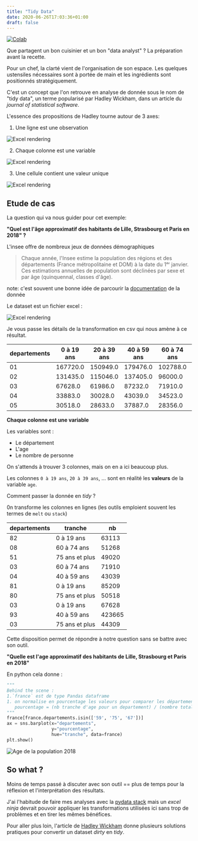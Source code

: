 ```yaml
---
title: "Tidy Data"
date: 2020-06-26T17:03:36+01:00
draft: false
---
```


[![Colab](https://colab.research.google.com/assets/colab-badge.svg)](https://colab.research.google.com/github/KhalidCK/tidydata/blob/master/population2019.ipynb)

<!--BEACON
Mettre ses données en ordre, c'est plus de temps pour poser les bonnes questions !
-->

Que partagent un bon cuisinier et un bon "data analyst" ? La préparation avant la recette.

Pour un chef, la clarté vient de l'organisation de son espace. Les quelques ustensiles nécessaires sont à portée de main et les ingrédients sont positionnés stratégiquement.

C'est un concept que l'on retrouve en analyse de donnée sous le nom de "tidy data", un terme popularisé par Hadley Wickham, dans un article du _journal of statistical software_.

L'essence des propositions de Hadley tourne autour de 3 axes:

1. Une ligne est une observation

![Excel rendering]({static}/images/tidydata/tidy-observation.png)

2. Chaque colonne est une variable

![Excel rendering]({static}/images/tidydata/tidy-variable.png)

3. Une cellule contient une valeur unique

![Excel rendering]({static}/images/tidydata/tidy-valeur.png)


<!--TODO: explorer un exemple pour illustration -->
<!-- election européen ? Fait d'actualité (température?) -->
<!-- https://www.data.gouv.fr/fr/datasets/chiffres-departementaux-mensuels-relatifs-aux-crimes-et-delits-enregistres-par-les-services-de-police-et-de-gendarmerie-depuis-janvier-1996/#_ -->
<!-- election euro : https://election-results.eu/tools/download-datasheets/ -->

## Etude de cas 

La question qui va nous guider pour cet exemple:

**"Quel est l'âge approximatif des habitants de Lille, Strasbourg et Paris en 2018" ?**

L'insee offre de nombreux jeux de données démographiques

> Chaque année, l'Insee estime la population des régions et des départements (France métropolitaine et DOM) à la date du 1ᵉʳ janvier. Ces estimations annuelles de population sont déclinées par sexe et par âge (quinquennal, classes d'âge).

note: c'est souvent une bonne idée de parcourir la [documentation](https://www.insee.fr/fr/statistiques/1893198#documentation) de la donnée

Le dataset est un fichier excel :

![Excel rendering]({static}/images/tidydata/raw-excel-population0.png)

Je vous passe les détails de la transformation en csv qui nous amène à ce résultat.

| departements | 0 à 19 ans | 20 à 39 ans | 40 à 59 ans | 60 à 74 ans | 75 ans et plus |
| ------------ | ---------- | ----------- | ----------- | ----------- | -------------- |
| 01           | 167720.0   | 150949.0    | 179476.0    | 102788.0    | 52755.0        |
| 02           | 131435.0   | 115046.0    | 137405.0    | 96000.0     | 48130.0        |
| 03           | 67628.0    | 61986.0     | 87232.0     | 71910.0     | 44309.0        |
| 04           | 33883.0    | 30028.0     | 43039.0     | 34523.0     | 20507.0        |
| 05           | 30518.0    | 28633.0     | 37887.0     | 28356.0     | 16390.0        |

**Chaque colonne est une variable**

Les variables sont :

- Le département
- L'age
- Le nombre de personne

On s'attends à trouver 3 colonnes, mais on en a ici beaucoup plus.

Les colonnes `0 à 19 ans`, `20 à 39 ans`, ... sont en réalité les **valeurs** de la variable `age`.

Comment passer la donnée en *tidy* ? 

0n transforme les colonnes en lignes (les outils emploient souvent les termes de `melt` ou `stack`)

| departements | tranche        | nb     |
| ------------ | -------------- | ------ |
| 82           | 0 à 19 ans     | 63113  |
| 08           | 60 à 74 ans    | 51268  |
| 51           | 75 ans et plus | 49020  |
| 03           | 60 à 74 ans    | 71910  |
| 04           | 40 à 59 ans    | 43039  |
| 81           | 0 à 19 ans     | 85209  |
| 80           | 75 ans et plus | 50518  |
| 03           | 0 à 19 ans     | 67628  |
| 93           | 40 à 59 ans    | 423665 |
| 03           | 75 ans et plus | 44309  |

Cette disposition permet de répondre à notre question sans se battre avec son outil.

**"Quelle est l'age approximatif des habitants de Lille, Strasbourg et Paris en 2018"**

En python cela donne :

```python
"""
Behind the scene :
1.`france` est de type Pandas dataframe
1. on normalise en pourcentage les valeurs pour comparer les départements
   pourcentage = (nb tranche d'age pour un departement) / (nombre total de personne dans un departement)
"""
france[france.departements.isin(['59', '75', '67'])]
ax = sns.barplot(x="departements",
                 y="pourcentage",
                 hue="tranche", data=france)
plt.show()
```

![Age de la population 2018]({static}/images/tidydata/population-age-75_59_67.png)

## So what ? 

Moins de temps passé à discuter avec son outil == plus de temps pour la réflexion et l'interprétation des résultats.

J'ai l'habitude de faire mes analyses avec la [pydata stack](https://pydata.org/) mais un *excel ninja* devrait pouvoir appliquer les transformations utilisées ici sans trop de problèmes et en tirer les mêmes bénéfices.

Pour aller plus loin, l'article de  [Hadley Wickham](http://vita.had.co.nz/papers/tidy-data.pdf) donne plusieurs solutions pratiques pour convertir un dataset *dirty* en *tidy*.

